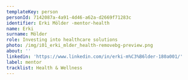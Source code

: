 ```yaml
---
templateKey: person
personId: 7142087a-4a91-4d46-a62a-d2669f71283c
identifier: Erki Mölder -mentor-health
name: Erki
surname: Mölder
role: Investing into healthcare solutions
photo: /img/i01_erki_mlder_health-removebg-preview.png
about: ''
linkedin: 'https://www.linkedin.com/in/erki-m%C3%B6lder-180a001/'
label: mentor
tracklist: Health & Wellness
---
```

